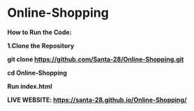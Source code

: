 # Online-Shopping

**How to Run the Code:**

**1.Clone the Repository**

**git clone https://github.com/Santa-28/Online-Shopping.git**

**cd Online-Shopping**

**Run index.html**

**LIVE WEBSITE: https://santa-28.github.io/Online-Shopping/**
